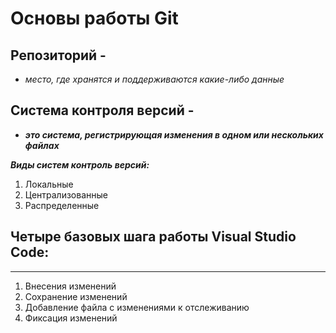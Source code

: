 # Основы работы Git #

## Репозиторий - 
+ *место, где хранятся и поддерживаются какие-либо данные*

## Система контроля версий - 
+ ***это система, регистрирующая изменения в одном или нескольких файлах***

***Виды систем контроль версий:***
1. Локальные
2. Централизованные
3. Распределенные

## Четыре базовых шага работы Visual Studio Code:
------

1. Внесения изменений
2. Сохранение изменений
3. Добавление файла с изменениями к отслеживанию
4. Фиксация изменений